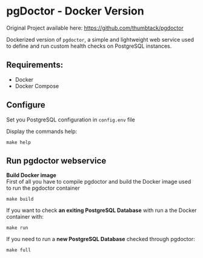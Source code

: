 # pgDoctor - Docker Version

Original Project available here: https://github.com/thumbtack/pgdoctor

Dockerized version of `pgdoctor`, a simple and lightweight web service used to define and run custom health checks on PostgreSQL instances.

## Requirements:
* Docker
* Docker Compose

## Configure

Set you PostgreSQL configuration in `config.env` file

Display the commands help:

```
make help
``` 

## Run pgdoctor webservice

**Build Docker image**  
First of all you have to compile pgdoctor and build the Docker image used to run the pgdoctor container
```
make build
``` 

If you want to check **an exiting PostgreSQL Database** with run a the Docker container with:  

```
make run 
```

If you need to run a **new PostgreSQL Database** checked through pgdoctor: 

```
make full
```

